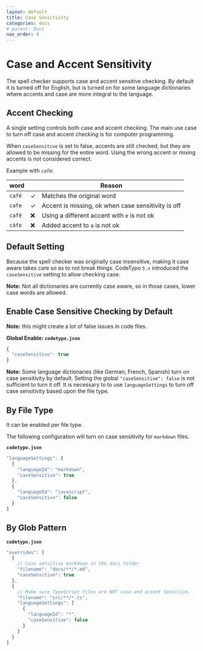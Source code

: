 ```yaml
---
layout: default
title: Case Sensitivity
categories: docs
# parent: Docs
nav_order: 4
---
```


# Case and Accent Sensitivity

The spell checker supports case and accent sensitive checking. By default it is turned off for English, but is turned on for some language dictionaries where accents and case are more integral to the language.

## Accent Checking

A single setting controls both case and accent checking. The main use case to
turn off case and accent checking is for computer programming.

When `caseSensitive` is set to false, accents are still checked, but they are allowed to be missing for the entire word. Using the wrong accent or mixing accents is not considered correct.

Example with `café`:

| word   |     | Reason                                             |
| ------ | --- | -------------------------------------------------- |
| `café` | ✓   | Matches the original word                          |
| `cafe` | ✓   | Accent is missing, ok when case sensitivity is off |
| `cafë` | ❌  | Using a different accent with `e` is not ok        |
| `cäfe` | ❌  | Added accent to `a` is not ok                      |

<!--- codetypo:ignore cafë cäfe  -->

## Default Setting

Because the spell checker was originally case insensitive, making it case aware takes care so as to not break things. CodeTypo `5.x` introduced the `caseSensitive` setting to allow checking case.

**Note:** Not all dictionaries are currently case aware, so in those cases, lower case words are allowed.

## Enable Case Sensitive Checking by Default

**Note:** this might create a lot of false issues in code files.

**Global Enable: `codetypo.json`**

```js
{
  "caseSensitive": true
}
```

**Note:** Some language dictionaries (like German, French, Spanish) turn on case sensitivity by default. Setting the global `"caseSensitive": false` is not sufficient
to turn it off. It is necessary to to use `languageSettings` to turn off case sensitivity based upon the file type.

## By File Type

It can be enabled per file type.

The following configuration will turn on case sensitivity for `markdown` files.

**`codetypo.json`**

```js
"languageSettings": [
  {
    "languageId": "markdown",
    "caseSensitive": true
  },
  {
    "languageId": "javascript",
    "caseSensitive": false
  }
]
```

## By Glob Pattern

**`codetypo.json`**

```js
"overrides": [
  {
    // Case sensitive markdown in the docs folder
    "filename": "docs/**/*.md",
    "caseSensitive": true
  },
  {
    // Make sure TypeScript files are NOT case and accent Sensitive.
    "filename": "src/**/*.ts",
    "languageSettings": [
      {
        "languageId": "*",
        "caseSensitive": false
      }
    ]
  }
]
```

